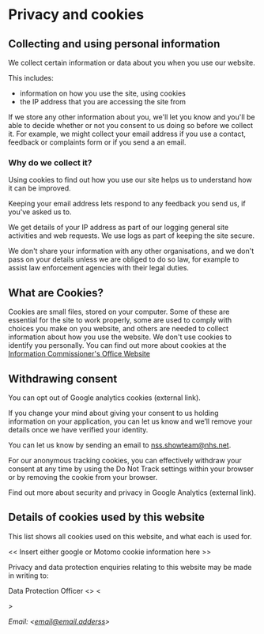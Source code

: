 # Privacy and cookies

## Collecting and using personal information
We collect certain information or data about you when you use our website.

This includes:

*    information on how you use the site, using cookies
*    the IP address that you are accessing the site from
    
If we store any other information about you, we'll let you know and you'll be able to decide whether or not you consent to us doing so before we collect it. For example, we might collect your email address if you use a contact, feedback or complaints form or if you send a an email.
    
### Why do we collect it?

Using cookies to find out how you use our site helps us to understand how it can be improved.

Keeping your email address lets respond to any feedback you send us, if you've asked us to.

We get details of your IP address as part of our logging general site activities and web requests. We use logs as part of keeping the site secure.

We don't share your information with any other organisations, and we don't pass on your details unless we are obliged to do so law, for example to assist law enforcement agencies with their legal duties.

## What are Cookies?
Cookies are small files, stored on your computer. Some of these are essential for the site to work properly, some are used to comply with choices you make on you website, and others are needed to collect information about how you use the website. We don't use cookies to identify you personally. You can find out more about cookies at the <a href="https://ico.org.uk/your-data-matters/online/cookies/">Information Commissioner's Office Website</a>

## Withdrawing consent
You can opt out of Google analytics cookies (external link). 

If you change your mind about giving your consent to us holding information on your application, you can let us know and we’ll remove your details once we have verified your identity.

You can let us know by sending an email to nss.showteam@nhs.net.

For our anonymous tracking cookies, you can effectively withdraw your consent at any time by using the Do Not Track settings within your browser or by removing the cookie from your browser.

Find out more about security and privacy in Google Analytics (external link).

## Details of cookies used by this website
This list shows all cookies used on this website, and what each is used for.

<< Insert either google or Motomo cookie information here >>

Privacy and data protection enquiries relating to this website may be made in writing to:

Data Protection Officer
<<Organisation >>
<<Address>>

Email: <<email@email.adderss>>
